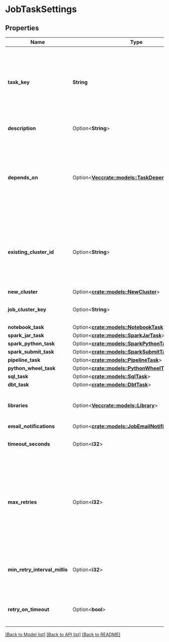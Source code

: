# JobTaskSettings

## Properties

Name | Type | Description | Notes
------------ | ------------- | ------------- | -------------
**task_key** | **String** | A unique name for the task. This field is used to refer to this task from other tasks. This field is required and must be unique within its parent job. On Update or Reset, this field is used to reference the tasks to be updated or reset. The maximum length is 100 characters. | 
**description** | Option<**String**> | An optional description for this task. The maximum length is 4096 bytes. | [optional]
**depends_on** | Option<[**Vec<crate::models::TaskDependenciesInner>**](TaskDependencies_inner.md)> | An optional array of objects specifying the dependency graph of the task. All tasks specified in this field must complete successfully before executing this task. The key is `task_key`, and the value is the name assigned to the dependent task. This field is required when a job consists of more than one task. | [optional]
**existing_cluster_id** | Option<**String**> | If existing_cluster_id, the ID of an existing cluster that is used for all runs of this task. When running tasks on an existing cluster, you may need to manually restart the cluster if it stops responding. We suggest running jobs on new clusters for greater reliability. | [optional]
**new_cluster** | Option<[**crate::models::NewCluster**](NewCluster.md)> |  | [optional]
**job_cluster_key** | Option<**String**> | If job_cluster_key, this task is executed reusing the cluster specified in `job.settings.job_clusters`. | [optional]
**notebook_task** | Option<[**crate::models::NotebookTask**](NotebookTask.md)> |  | [optional]
**spark_jar_task** | Option<[**crate::models::SparkJarTask**](SparkJarTask.md)> |  | [optional]
**spark_python_task** | Option<[**crate::models::SparkPythonTask**](SparkPythonTask.md)> |  | [optional]
**spark_submit_task** | Option<[**crate::models::SparkSubmitTask**](SparkSubmitTask.md)> |  | [optional]
**pipeline_task** | Option<[**crate::models::PipelineTask**](PipelineTask.md)> |  | [optional]
**python_wheel_task** | Option<[**crate::models::PythonWheelTask**](PythonWheelTask.md)> |  | [optional]
**sql_task** | Option<[**crate::models::SqlTask**](SqlTask.md)> |  | [optional]
**dbt_task** | Option<[**crate::models::DbtTask**](DbtTask.md)> |  | [optional]
**libraries** | Option<[**Vec<crate::models::Library>**](Library.md)> | An optional list of libraries to be installed on the cluster that executes the task. The default value is an empty list. | [optional]
**email_notifications** | Option<[**crate::models::JobEmailNotifications**](JobEmailNotifications.md)> |  | [optional]
**timeout_seconds** | Option<**i32**> | An optional timeout applied to each run of this job task. The default behavior is to have no timeout. | [optional]
**max_retries** | Option<**i32**> | An optional maximum number of times to retry an unsuccessful run. A run is considered to be unsuccessful if it completes with the `FAILED` result_state or `INTERNAL_ERROR` `life_cycle_state`. The value -1 means to retry indefinitely and the value 0 means to never retry. The default behavior is to never retry. | [optional]
**min_retry_interval_millis** | Option<**i32**> | An optional minimal interval in milliseconds between the start of the failed run and the subsequent retry run. The default behavior is that unsuccessful runs are immediately retried. | [optional]
**retry_on_timeout** | Option<**bool**> | An optional policy to specify whether to retry a task when it times out. The default behavior is to not retry on timeout. | [optional]

[[Back to Model list]](../README.md#documentation-for-models) [[Back to API list]](../README.md#documentation-for-api-endpoints) [[Back to README]](../README.md)


